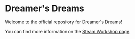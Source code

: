 # Dreamer's Dreams

Welcome to the official repository for Dreamer's Dreams!

You can find more information on the [Steam Workshop page](https://steamcommunity.com/sharedfiles/filedetails/?id=2514986353).
